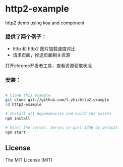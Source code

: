 # http2-example
http2 demo using koa and component

### 提供了两个例子：
- http 和 http2 图片加载速度对比
- 请求页面，推送页面相关资源

打开chrome开发者工具，查看资源获取状况

### 安装：
```bash

# Clone this example
git clone git://github.com/l-zhi/http2-example
cd http2-example

# Install all dependencies and build the assets
npm install

# Start the server. Serves on port 3456 by default
npm start
```

## License

The MIT License (MIT)
